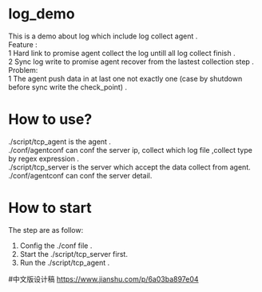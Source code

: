 # log_demo
This is a demo about log which include log collect agent .  
Feature :  
1 Hard link to promise agent collect the log untill all log collect finish .  
2 Sync log write to promise agent recover from the lastest collection step .  
Problem:  
1 The agent push data in at last one not exactly one (case by shutdown before sync write the check_point) .   
# How to use?  
./script/tcp_agent is the agent .  
./conf/agentconf can conf the server ip, collect which log file ,collect type by regex expression .  
./script/tcp_server is the server which accept the data collect from agent.  
./conf/agentconf can conf the server detail.  
# How to start   
The step are as follow:  
1. Config the ./conf file .  
2. Start the ./script/tcp_server first.  
3. Run the ./script/tcp_agent .  

#中文版设计稿
https://www.jianshu.com/p/6a03ba897e04
